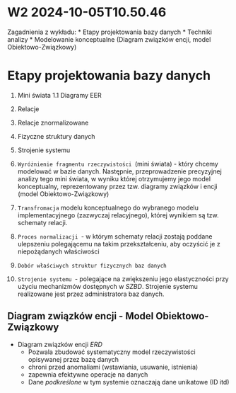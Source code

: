 W2 2024-10-05T10.50.46
========================
Zagadnienia z wykładu:
    * Etapy projektowania bazy danych
    * Techniki analizy
        * Modelowanie konceptualne (Diagram związków encji, model Obiektowo-Związkowy)

Etapy projektowania bazy danych
==
1. Mini świata
1.1 Diagramy EER
2. Relacje
3. Relacje znormalizowane
4. Fizyczne struktury danych 
5. Strojenie systemu

1. `Wyróżnienie fragmentu rzeczywistości `(mini świata) - który chcemy modelować w bazie danych. Następnie, przeprowadzenie precyzyjnej analizy tego mini świata, w wyniku której otrzymujemy jego model konceptualny, reprezentowany przez tzw. diagramy związków i encji (model Obiektowo-Związkowy)
2. `Transfromacja` modelu konceptualnego do wybranego modelu implementacyjnego (zazwyczaj relacyjnego), której wynikiem są tzw. schematy relacji.
3. `Proces normalizacji `- w którym schematy relacji zostają poddane ulepszeniu polegającemu na takim przekształceniu, aby oczyścić je z niepożądanych właściwości
4. `Dobór właściwych struktur fizycznych baz danych`
5. `Strojenie systemu `- polegające na zwiększeniu jego elastyczności przy użyciu mechanizmów dostępnych w _SZBD_. Strojenie systemu realizowane jest przez administratora baz danych.

Diagram związków encji - Model Obiektowo-Związkowy
-
* Diagram związków encji _ERD_
    - Pozwala zbudować systematyczny model rzeczywistości opisywanej przez bazę danych 
    - chroni przed anomaliami (wstawiania, usuwanie, istnienia)
    - zapewnia efektywne operacje na danych
    - Dane _podkreślone_ w tym systemie oznaczają dane unikatowe (ID itd)